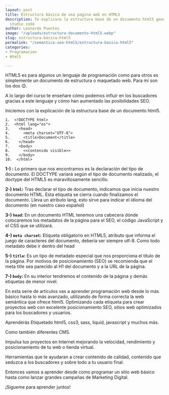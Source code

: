 ```yaml
---
layout: post
title: Estructura básica de una pagina web en HTML5
description: Te explicare la estructura base de un documento html5 generado por visual
  studio code
author: Leonardo Puentes
image: "/uploads/estructura-documento-html5.webp"
slug: estructura-basica-html5
permalink: "/semantica-seo-html5/estructura-basica-html5"
categories:
- Programacion
- Html5

---
```

HTML5 es para algunos un lenguaje de programación como para otros es simplemente un documento de estructura o maquetado web. Para mí son los dos 😊.

A lo largo del curso te enseñare cómo podemos influir en los buscadores gracias a este lenguaje y cómo han aumentado las posibilidades SEO.

Iniciemos con la explicación de la estructura base de un documento html5.

~~~
1.  <!DOCTYPE html>
2.  <html lang="es">
3.    <head>
4.      <meta charset="UTF-8">
5.      <title>Document</title>
6.    </head>
7.    <body>
8.      <<contenido visible>>
9.    </body>
10.  </html>
~~~

**1-) <code><!DOCTYPE html></code>:** Lo primero que nos encontramos es la declaración del tipo de documento. El DOCTYPE variará según el tipo de documento realizado, el doctype del HTML5 es maravillosamente sencillo.

**2-) <code>html</code>:** Tras declarar el tipo de documento, indicamos que inicia nuestro documento HTML. Esta etiqueta se cierra cuando finalizamos el documento. Lleva un atributo lang, esto sirve para indicar el idioma del documento (en nuestro caso español)

**3-) <code>head</code>:** En un documento HTML tenemos una cabecera dónde colocaremos los metadatos de la página para el SEO, el código JavaScript y el CSS que se utilizará.

**4-) <code>meta charset</code>:** Etiqueta obligatorio en HTML5, atributo que informa el juego de caracteres del documento, debería ser siempre utf-8. Como todo metadato debe ir dentro del head

**5-) <code>title</code>:** Es un tipo de metadato especial que nos proporciona el título de la página. Por motivos de posicionamiento (SEO) se recomienda que el meta title sea parecido al H1 del documento y a la URL de la página.

**7-) <code>body</code>:** En su interior tendremos el contenido de la página y demás etiquetas de menor nivel.

En esta serie de artículos vas a aprender programación web desde lo más básico hasta lo más avanzado, utilizando de forma correcta la web semántica que ofrece html5. Optimizando cada etiqueta para crear proyectos web con excelente posicionamiento SEO, sitios web optimizados para los buscadores y usuarios.

Aprenderás Etiquetado html5, css3, sass, liquid, javascript y muchos más.

Como también diferentes CMS.

Impulsa tus proyectos en Internet mejorando la velocidad, rendimiento y posicionamiento de tu web o tienda virtual.

Herramientas que te ayudaran a crear contenido de calidad, contenido que seduzca a los buscadores y sobre todo a tu usuario final.

Entonces vamos a aprender desde como programar un sitio web básico hasta como lanzar grandes campañas de Marketing Digital.

¡Sígueme para aprender juntos!